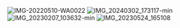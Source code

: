 ![IMG-20220510-WA0022](https://github.com/Maulik265/Maulik265/assets/134941390/c735b25b-58e5-4c96-a01f-f4f9d39c2e13)
![IMG_20240302_173117-min](https://github.com/Maulik265/Maulik265/assets/134941390/ea2019ab-8442-4ff1-ac0c-ba881b6a81f1)
![IMG_20230207_103632-min](https://github.com/Maulik265/Maulik265/assets/134941390/e5a683d0-3fc2-41c7-a034-31729ca2c3ce![IMG_20230524_165108](https://github.com/Maulik265/Maulik265/assets/134941390/b91ebbe3-34e9-493f-b0c8-479f6d29892e)
)
![IMG_20230524_165108](https://github.com/Maulik265/Maulik265/assets/134941390/4d5ed8e5-e2b0-48c6-81a1-ec9de223a0e4)
